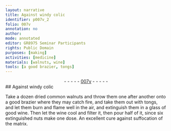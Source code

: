 ```yaml
---
layout: narrative
title: Against windy colic
identifier: p007v_2
folio: 007v
annotation: no
author:
mode: annotated
editor: GR8975 Seminar Participants
rights: Public Domain
purposes: [making]
activities: [medicine]
materials: [walnuts, wine]
tools: [a good brazier, tongs]
---
```


 <div class="folio" align="center">- - - - - <a href="http://gallica.bnf.fr/ark:/12148/btv1b10500001g/f20.image" target="_blank">007v</a> - - - - - </div> 
## Against windy colic

 
 <span class="activity"></span> Take <span class="unit">a dozen</span> <span class="material_format">dried common <span class="material">walnuts</span></span> and throw them one after another onto <span class="tool">a good brazier</span> where they may catch fire, and take them out with <span class="tool">tongs</span>, and let them burn and flame well in the air, and extinguish them in <span class="unit">a glass</span> of <span class="material_format">good <span class="material">wine</span></span>. Then let the <span class="material">wine</span> cool and filter it, then pour <span class="unit">half</span> of it, since <span class="unit">six</span> extinguished nuts make <span class="unit">one dose</span>. An excellent cure against suffocation of the matrix. 
 